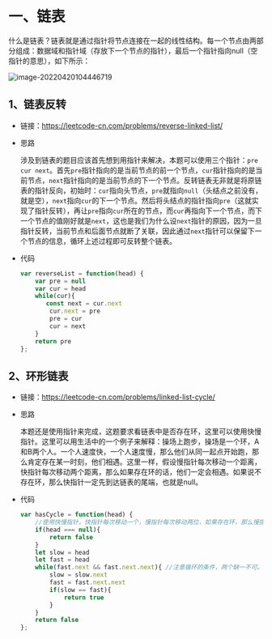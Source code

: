 # 一、链表

什么是链表？链表就是通过指针将节点连接在一起的线性结构。每一个节点由两部分组成：数据域和指针域（存放下一个节点的指针），最后一个指针指向null（空指针的意思），如下所示：

![image-20220420104446719](G:\typora插入图片\image-20220420104446719.png)

## 1、链表反转

- 链接：https://leetcode-cn.com/problems/reverse-linked-list/

- 思路

  涉及到链表的题目应该首先想到用指针来解决，本题可以使用三个指针：`pre cur next`。首先`pre`指针指向的是当前节点的前一个节点，`cur`指针指向的是当前节点，`next`指针指向的是当前节点的下一个节点。反转链表无非就是将原链表的指针反向，初始时：`cur`指向头节点，`pre`就指向`null`（头结点之前没有，就是空），`next`指向`cur`的下一个节点。然后将头结点的指针指向`pre`（这就实现了指针反转），再让`pre`指向`cur`所在的节点，而`cur`再指向下一个节点，而下一个节点的值刚好就是`next`，这也是我们为什么设`next`指针的原因，因为一旦指针反转，当前节点和后面节点就断了关联，因此通过`next`指针可以保留下一个节点的信息，循环上述过程即可反转整个链表。

- 代码

  ```js
  var reverseList = function(head) {
      var pre = null
      var cur = head
      while(cur){
         const next = cur.next
          cur.next = pre
          pre = cur
          cur = next
      }
      return pre
  };
  ```


## 2、环形链表

- 链接：https://leetcode-cn.com/problems/linked-list-cycle/

- 思路

  本题还是使用指针来完成，这题要求看链表中是否存在环，这里可以使用快慢指针。这里可以用生活中的一个例子来解释：操场上跑步，操场是一个环，A和B两个人。一个人速度快，一个人速度慢，那么他们从同一起点开始跑，那么肯定存在某一时刻，他们相遇。这里一样，假设慢指针每次移动一个距离，快指针每次移动两个距离，那么如果存在环的话，他们一定会相遇。如果说不存在环，那么快指针一定先到达链表的尾端，也就是null。

- 代码

  ```js
  var hasCycle = function(head) {
      //使用快慢指针，快指针每次移动一个，慢指针每次移动两位，如果存在环，那么慢指针肯定会和快指针相遇
      if(head === null){
          return false
      }
      let slow = head
      let fast = head
      while(fast.next && fast.next.next){ //注意循环的条件，两个缺一不可。
          slow = slow.next
          fast = fast.next.next
          if(slow == fast){
              return true
          }
      }
      return false
  };
  ```

  